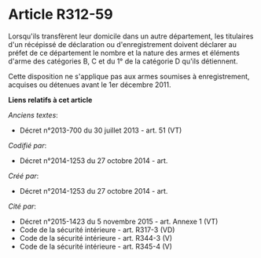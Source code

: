 # Article R312-59

Lorsqu'ils transfèrent leur domicile dans un autre département, les titulaires d'un récépissé de déclaration ou
d'enregistrement doivent déclarer au préfet de ce département le nombre et la nature des armes et éléments d'arme des
catégories B, C et du 1° de la catégorie D qu'ils détiennent.

Cette disposition ne s'applique pas aux armes soumises à enregistrement, acquises ou détenues avant le 1er décembre 2011.

**Liens relatifs à cet article**

_Anciens textes_:

  - Décret n°2013-700 du 30 juillet 2013 - art. 51 (VT)

_Codifié par_:

  - Décret n°2014-1253 du 27 octobre 2014 - art.

_Créé par_:

  - Décret n°2014-1253 du 27 octobre 2014 - art.

_Cité par_:

  - Décret n°2015-1423 du 5 novembre 2015 - art. Annexe 1 (VT)
  - Code de la sécurité intérieure - art. R317-3 (VD)
  - Code de la sécurité intérieure - art. R344-3 (V)
  - Code de la sécurité intérieure - art. R345-4 (V)
